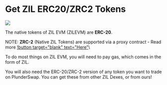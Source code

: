 # Get ZIL ERC20/ZRC2 Tokens

![](../../.gitbook/assets/PS_HT_ZIL_tokens.png)

The native tokens of ZIL EVM (ZILEVM) are **ERC-20**.

NOTE: **ZRC-2** (Native ZIL Tokens) are supported via a proxy contract - Read more [!button target="blank" text="Here"](https://blog.zilliqa.com/zilliqa-evm-now-supports-fungible-scilla-tokens/)\

To do most things on ZIL EVM, you will need to pay gas, which comes in the form of ZIL.

You will also need the ERC-20/ZRC-2 version of any token you want to trade on PlunderSwap.  You can get these from other ZIL Dexes, or from ours!
